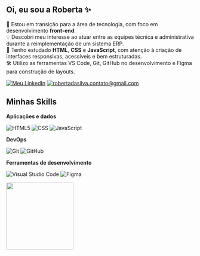 
## Oi, eu sou a Roberta ✨

🌱 Estou em transição para a área de tecnologia, com foco em desenvolvimento **front-end**. <br>
💡 Descobri meu interesse ao atuar entre as equipes técnica e administrativa durante a reimplementação de um sistema ERP. <br>
🧠 Tenho estudado **HTML**, **CSS** e **JavaScript**, com atenção à criação de interfaces responsivas, acessíveis e bem estruturadas. <br>
🛠️ Utilizo as ferramentas VS Code, Git, GitHub no desenvolvimento e Figma para construção de layouts. 

[![Meu LinkedIn](https://img.shields.io/badge/Meu%20LinkedIn-000000?style=flat&logo=linkedin&logoColor=e7e7e7&color=e7e7e7&labelColor=00000000)](https://www.linkedin.com/in/robertadasilva)
[![robertadasilva.contato@gmail.com](https://img.shields.io/badge/robertadasilva.contato@gmail.com-e7e7e7?style=flat&logo=gmail&logoColor=000000&color=e7e7e7&labelColor=e7e7e7)](mailto:robertadasilva.contato@gmail.com)

## Minhas Skills

**Aplicações e dados** 

![HTML5](https://img.shields.io/badge/-HTML5-333333?style=flat&logo=HTML5)
![CSS](https://img.shields.io/badge/-CSS-333333?style=flat&logo=CSS3&logoColor=1572B6)
![JavaScript](https://img.shields.io/badge/-JavaScript-333333?style=flat&logo=javascript)

**DevOps**

![Git](https://img.shields.io/badge/-Git-333333?style=flat&logo=git)
![GitHub](https://img.shields.io/badge/-GitHub-333333?style=flat&logo=github)

**Ferramentas de desenvolvimento**

![Visual Studio Code](https://img.shields.io/badge/-Visual%20Studio%20Code-333333?style=flat&logo=visual-studio-code&logoColor=007ACC)
![Figma](https://img.shields.io/badge/-Figma-333333?style=flat&logo=figma&logoColor=007ACC)

<a href="https://github.com/roberta-silva" title="Perfil Roberta">
<img height="180em" src="https://github-readme-stats.vercel.app/api/top-langs/?username=roberta-silva&layout=compact&theme=transparent">
</a>
